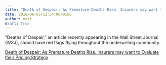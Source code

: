 ```yaml
---
title: "Death of Despair: As Premature Deaths Rise, Insurers may want to Evaluate their Pricing Strategy"
date: 2018-06-05T12:54:06+0100
author: matt
draft: True
---
```

“Deaths of Despair,” an article recently appearing in the Wall Street Journal (WSJ), should have red flags flying throughout the underwriting community.

[ Death of Despair: As Premature Deaths Rise, Insurers may want to Evaluate their Pricing Strategy ]( https://blog.examone.com/deaths-of-despair-rise-of-premature-deaths/ )
